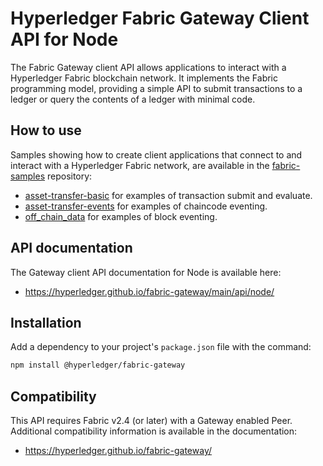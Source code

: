 # Hyperledger Fabric Gateway Client API for Node


The Fabric Gateway client API allows applications to interact with a Hyperledger Fabric blockchain network. It implements the Fabric programming model, providing a simple API to submit transactions to a ledger or query the contents of a ledger with minimal code.

## How to use

Samples showing how to create client applications that connect to and interact with a Hyperledger Fabric network, are available in the [fabric-samples](https://github.com/hyperledger/fabric-samples) repository:

- [asset-transfer-basic](https://github.com/hyperledger/fabric-samples/tree/main/asset-transfer-basic) for examples of transaction submit and evaluate.
- [asset-transfer-events](https://github.com/hyperledger/fabric-samples/tree/main/asset-transfer-events) for examples of chaincode eventing.
- [off_chain_data](https://github.com/hyperledger/fabric-samples/tree/main/off_chain_data) for examples of block eventing.

## API documentation

The Gateway client API documentation for Node is available here:

- https://hyperledger.github.io/fabric-gateway/main/api/node/

## Installation

Add a dependency to your project's `package.json` file with the command:

```sh
npm install @hyperledger/fabric-gateway
```

## Compatibility

This API requires Fabric v2.4 (or later) with a Gateway enabled Peer. Additional compatibility information is available in the documentation:

- https://hyperledger.github.io/fabric-gateway/
